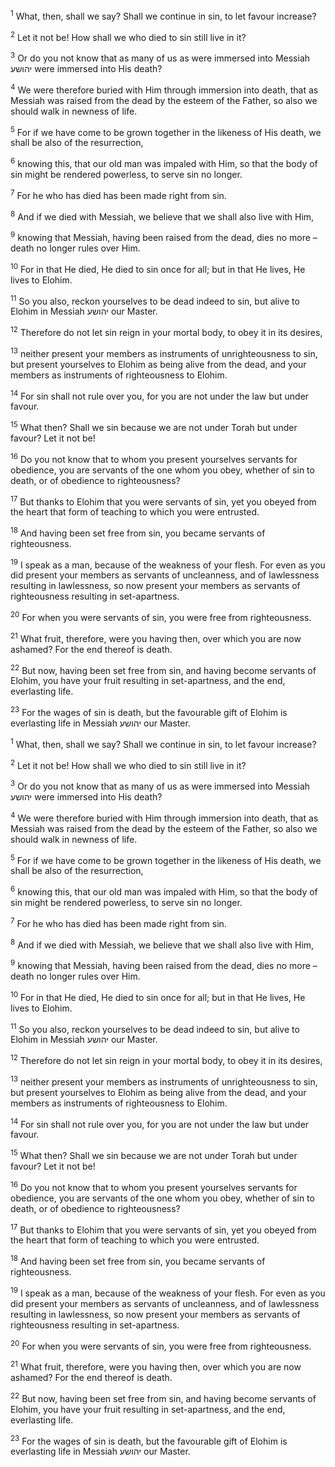 <sup>1</sup> What, then, shall we say? Shall we continue in sin, to let favour increase?

<sup>2</sup> Let it not be! How shall we who died to sin still live in it?

<sup>3</sup> Or do you not know that as many of us as were immersed into Messiah יהושע were immersed into His death?

<sup>4</sup> We were therefore buried with Him through immersion into death, that as Messiah was raised from the dead by the esteem of the Father, so also we should walk in newness of life.

<sup>5</sup> For if we have come to be grown together in the likeness of His death, we shall be also of the resurrection,

<sup>6</sup> knowing this, that our old man was impaled with Him, so that the body of sin might be rendered powerless, to serve sin no longer.

<sup>7</sup> For he who has died has been made right from sin.

<sup>8</sup> And if we died with Messiah, we believe that we shall also live with Him,

<sup>9</sup> knowing that Messiah, having been raised from the dead, dies no more – death no longer rules over Him.

<sup>10</sup> For in that He died, He died to sin once for all; but in that He lives, He lives to Elohim.

<sup>11</sup> So you also, reckon yourselves to be dead indeed to sin, but alive to Elohim in Messiah יהושע our Master.

<sup>12</sup> Therefore do not let sin reign in your mortal body, to obey it in its desires,

<sup>13</sup> neither present your members as instruments of unrighteousness to sin, but present yourselves to Elohim as being alive from the dead, and your members as instruments of righteousness to Elohim.

<sup>14</sup> For sin shall not rule over you, for you are not under the law but under favour.

<sup>15</sup> What then? Shall we sin because we are not under Torah but under favour? Let it not be!

<sup>16</sup> Do you not know that to whom you present yourselves servants for obedience, you are servants of the one whom you obey, whether of sin to death, or of obedience to righteousness?

<sup>17</sup> But thanks to Elohim that you were servants of sin, yet you obeyed from the heart that form of teaching to which you were entrusted.

<sup>18</sup> And having been set free from sin, you became servants of righteousness.

<sup>19</sup> I speak as a man, because of the weakness of your flesh. For even as you did present your members as servants of uncleanness, and of lawlessness resulting in lawlessness, so now present your members as servants of righteousness resulting in set-apartness.

<sup>20</sup> For when you were servants of sin, you were free from righteousness.

<sup>21</sup> What fruit, therefore, were you having then, over which you are now ashamed? For the end thereof is death.

<sup>22</sup> But now, having been set free from sin, and having become servants of Elohim, you have your fruit resulting in set-apartness, and the end, everlasting life.

<sup>23</sup> For the wages of sin is death, but the favourable gift of Elohim is everlasting life in Messiah יהושע our Master.

<sup>1</sup> What, then, shall we say? Shall we continue in sin, to let favour increase?

<sup>2</sup> Let it not be! How shall we who died to sin still live in it?

<sup>3</sup> Or do you not know that as many of us as were immersed into Messiah יהושע were immersed into His death?

<sup>4</sup> We were therefore buried with Him through immersion into death, that as Messiah was raised from the dead by the esteem of the Father, so also we should walk in newness of life.

<sup>5</sup> For if we have come to be grown together in the likeness of His death, we shall be also of the resurrection,

<sup>6</sup> knowing this, that our old man was impaled with Him, so that the body of sin might be rendered powerless, to serve sin no longer.

<sup>7</sup> For he who has died has been made right from sin.

<sup>8</sup> And if we died with Messiah, we believe that we shall also live with Him,

<sup>9</sup> knowing that Messiah, having been raised from the dead, dies no more – death no longer rules over Him.

<sup>10</sup> For in that He died, He died to sin once for all; but in that He lives, He lives to Elohim.

<sup>11</sup> So you also, reckon yourselves to be dead indeed to sin, but alive to Elohim in Messiah יהושע our Master.

<sup>12</sup> Therefore do not let sin reign in your mortal body, to obey it in its desires,

<sup>13</sup> neither present your members as instruments of unrighteousness to sin, but present yourselves to Elohim as being alive from the dead, and your members as instruments of righteousness to Elohim.

<sup>14</sup> For sin shall not rule over you, for you are not under the law but under favour.

<sup>15</sup> What then? Shall we sin because we are not under Torah but under favour? Let it not be!

<sup>16</sup> Do you not know that to whom you present yourselves servants for obedience, you are servants of the one whom you obey, whether of sin to death, or of obedience to righteousness?

<sup>17</sup> But thanks to Elohim that you were servants of sin, yet you obeyed from the heart that form of teaching to which you were entrusted.

<sup>18</sup> And having been set free from sin, you became servants of righteousness.

<sup>19</sup> I speak as a man, because of the weakness of your flesh. For even as you did present your members as servants of uncleanness, and of lawlessness resulting in lawlessness, so now present your members as servants of righteousness resulting in set-apartness.

<sup>20</sup> For when you were servants of sin, you were free from righteousness.

<sup>21</sup> What fruit, therefore, were you having then, over which you are now ashamed? For the end thereof is death.

<sup>22</sup> But now, having been set free from sin, and having become servants of Elohim, you have your fruit resulting in set-apartness, and the end, everlasting life.

<sup>23</sup> For the wages of sin is death, but the favourable gift of Elohim is everlasting life in Messiah יהושע our Master.

